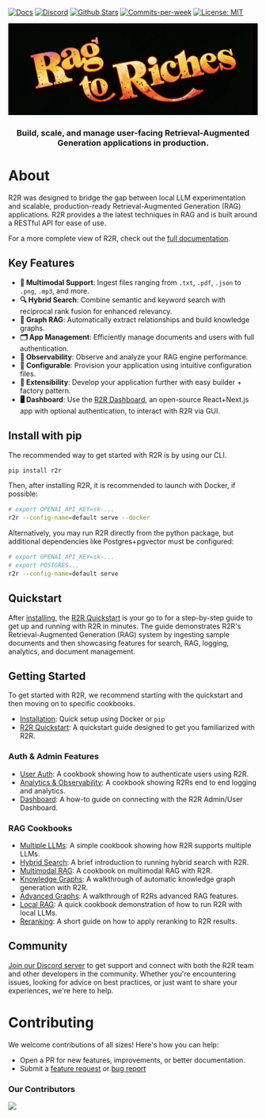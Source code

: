 <p align="left">
  <a href="https://r2r-docs.sciphi.ai"><img src="https://img.shields.io/badge/docs.sciphi.ai-3F16E4" alt="Docs"></a>
  <a href="https://discord.gg/p6KqD2kjtB"><img src="https://img.shields.io/discord/1120774652915105934?style=social&logo=discord" alt="Discord"></a>
  <a href="https://github.com/SciPhi-AI"><img src="https://img.shields.io/github/stars/SciPhi-AI/R2R" alt="Github Stars"></a>
  <a href="https://github.com/SciPhi-AI/R2R/pulse"><img src="https://img.shields.io/github/commit-activity/w/SciPhi-AI/R2R" alt="Commits-per-week"></a>
  <a href="https://opensource.org/licenses/MIT"><img src="https://img.shields.io/badge/License-MIT-purple.svg" alt="License: MIT"></a>
</p>

<img src="./assets/r2r.png" alt="R2R Answer Engine">
<h3 align="center">
Build, scale, and manage user-facing Retrieval-Augmented Generation applications in production.
</h3>

# About
R2R was designed to bridge the gap between local LLM experimentation and scalable, production-ready Retrieval-Augmented Generation (RAG) applications. R2R provides a the latest techniques in RAG and is built around a RESTful API for ease of use.

For a more complete view of R2R, check out the [full documentation](https://r2r-docs.sciphi.ai/).

## Key Features
- **📁 Multimodal Support**: Ingest files ranging from `.txt`, `.pdf`, `.json` to `.png`, `.mp3`, and more.
- **🔍 Hybrid Search**: Combine semantic and keyword search with reciprocal rank fusion for enhanced relevancy.
- **🔗 Graph RAG**: Automatically extract relationships and build knowledge graphs.
- **🗂️ App Management**: Efficiently manage documents and users with full authentication.
- **🔭 Observability**: Observe and analyze your RAG engine performance.
- **🧩 Configurable**: Provision your application using intuitive configuration files.
- **🔌 Extensibility**: Develop your application further with easy builder + factory pattern.
- **🖥️ Dashboard**: Use the [R2R Dashboard](https://github.com/SciPhi-AI/R2R-Dashboard), an open-source React+Next.js app with optional authentication, to interact with R2R via GUI.


## Install with pip
The recommended way to get started with R2R is by using our CLI.

```bash
pip install r2r
```

Then, after installing R2R, it is recommended to launch with Docker, if possible:

```bash
# export OPENAI_API_KEY=sk-...
r2r --config-name=default serve --docker
```

Alternatively, you may run R2R directly from the python package, but additional dependencies like Postgres+pgvector must be configured:

```bash
# export OPENAI_API_KEY=sk-...
# export POSTGRES...
r2r --config-name=default serve
```


## Quickstart
After [installing](/installation), the [R2R Quickstart](/quickstart) is your go to for a step-by-step guide to get up and running with R2R in minutes. The guide demonstrates R2R's Retrieval-Augmented Generation (RAG) system by ingesting sample documents and then showcasing features for search, RAG, logging, analytics, and document management.
## Getting Started

To get started with R2R, we recommend starting with the quickstart and then moving on to specific cookbooks.

- [Installation](/installation): Quick setup using Docker or `pip`
- [R2R Quickstart](/quickstart): A quickstart guide designed to get you familiarized with R2R.


### Auth & Admin Features
- [User Auth](/cookbooks/user-auth): A cookbook showing how to authenticate users using R2R.
- [Analytics & Observability](/cookbooks/observability): A cookbook showing R2Rs end to end logging and analytics.
- [Dashboard](/cookbooks/dashboard): A how-to guide on connecting with the R2R Admin/User Dashboard.

### RAG Cookbooks

- [Multiple LLMs](/cookbooks/multiple-llms): A simple cookbook showing how R2R supports multiple LLMs.
- [Hybrid Search](/cookbooks/hybrid-search): A brief introduction to running hybrid search with R2R.
- [Multimodal RAG](/cookbooks/multimodal): A cookbook on multimodal RAG with R2R.
- [Knowledge Graphs](/cookbooks/knowledge-graph): A walkthrough of automatic knowledge graph generation with R2R.
- [Advanced Graphs](/cookbooks/advanced-rag): A walkthrough of R2Rs advanced RAG features.
- [Local RAG](/cookbooks/local-rag): A quick cookbook demonstration of how to run R2R with local LLMs.
- [Reranking](/cookbooks/rerank-search): A short guide on how to apply reranking to R2R results.

## Community

[Join our Discord server](https://discord.gg/p6KqD2kjtB) to get support and connect with both the R2R team and other developers in the community. Whether you're encountering issues, looking for advice on best practices, or just want to share your experiences, we're here to help.

# Contributing

We welcome contributions of all sizes! Here's how you can help:

- Open a PR for new features, improvements, or better documentation.
- Submit a [feature request](https://github.com/SciPhi-AI/R2R/issues/new?assignees=&labels=&projects=&template=feature_request.md&title=) or [bug report](https://github.com/SciPhi-AI/R2R/issues/new?assignees=&labels=&projects=&template=bug_report.md&title=)

### Our Contributors
<a href="https://github.com/SciPhi-AI/R2R/graphs/contributors">
  <img src="https://contrib.rocks/image?repo=SciPhi-AI/R2R" />
</a>
